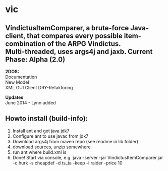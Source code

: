 vic
===

VindictusItemComparer, a brute-force Java-client, that compares every possible item-combination of the ARPG Vindictus.  
Multi-threaded, uses args4j and jaxb.
Current Phase: Alpha (2.0)
------
**2DOS:**   
Documentation   
New Model   
XML GUI Client
DRY-Refaktoring

**Updates**  
June 2014 - Lynn added

Howto install (build-info):
---
1) Install ant and get java jdk7  
2) Configure ant to use javac from jdk7   
3) Download args4j from maven repo (see readme in lib folder)   
4) download sources, unzip somewhere  
5) run ant where build.xml is   
6) Done! Start via console, e.g. java -server -jar VindictusItemComparer.jar -c hurk -s cheapdef -d ts_ta -keep -i raider -price 10
